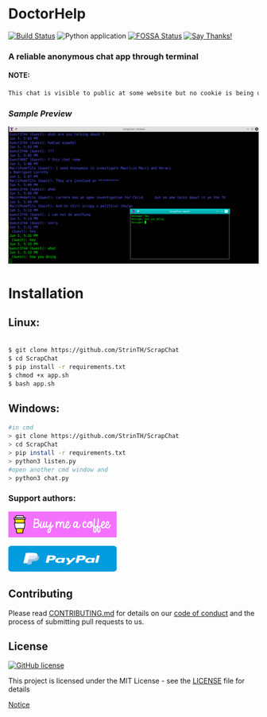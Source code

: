 # DoctorHelp

[![Build Status](https://travis-ci.com/StrinTH/ScrapChat.svg?branch=master)](https://travis-ci.com/StrinTH/ScrapChat) 
![Python application](https://github.com/StrinTH/ScrapChat/workflows/Python%20application/badge.svg)
[![FOSSA Status](https://app.fossa.com/api/projects/git%2Bgithub.com%2FStrinTH%2FScrapChat.svg?type=shield)](https://app.fossa.com/projects/git%2Bgithub.com%2FStrinTH%2FScrapChat?ref=badge_shield)
[![Say Thanks!](https://img.shields.io/badge/Say%20Thanks-!-1EAEDB.svg)](https://saythanks.io/to/0x0is1off@gmail.com)

### A reliable anonymous chat app through terminal

#### NOTE:

```sh
This chat is visible to public at some website but no cookie is being used so no one has any permission to do with the chat.
```

### ***Sample Preview***
[![Preview](./assets/preview.png)](./assets/preview.png)

# Installation
## Linux:

```sh

$ git clone https://github.com/StrinTH/ScrapChat
$ cd ScrapChat
$ pip install -r requirements.txt
$ chmod +x app.sh
$ bash app.sh

```
## Windows:

```sh
#in cmd
> git clone https://github.com/StrinTH/ScrapChat
> cd ScrapChat
> pip install -r requirements.txt
> python3 listen.py
#open another cmd window and
> python3 chat.py

```


### **Support authors**:

[![Donate](./assets/default-pink.png)](https://www.buymeacoffee.com/6dciIwk)

[![Donate](./assets/-460.png)](https://paypal.me/0x0is1?locale.x=en_GB)


## Contributing

Please read [CONTRIBUTING.md](CONTRIBUTING.md) for details on our [code of conduct](CODE_OF_CONDUCT.md) and the process of submitting pull requests to us.

## License 
[![GitHub license](https://img.shields.io/github/license/StrinTH/ScrapChat)](https://github.com/StrinTH/ScrapChat/blob/master/LICENSE)

This project is licensed under the MIT License - see the [LICENSE](LICENSE) file for details

<a href="NOTICE.md">Notice</a>
